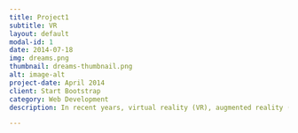 ```yaml
---
title: Project1
subtitle: VR
layout: default
modal-id: 1
date: 2014-07-18
img: dreams.png
thumbnail: dreams-thumbnail.png
alt: image-alt
project-date: April 2014
client: Start Bootstrap
category: Web Development
description: In recent years, virtual reality (VR), augmented reality (AR), and mixed reality (MR) have gained immense popularity and recognition, revolutionizing various industries and captivating audiences worldwide. The convergence of Augmented Reality and Virtual Reality technologies has paved the way for the development of Mixed Reality environments that offer users a more immersive and interactive experience. We are in the era of mixed reality headsets and the emergence of Apple Vision Pro or Meta Quest 3 demonstrates that yet is expected to come. However, unfortunately, while the potential of VR, AR, and MR is vast, many of the existing solutions and developments come with a hefty price tag, making them inaccessible to a large portion of users. I am tackling this accessibility gap, under the guidance of Prof. Dr. Kürşat Çağıltay, by developing a mixed reality environment tailored for mobile devices.Our approach is centered around allowing mixed reality experiences through the utilization of inexpensive and accessible cardboard or plastic glasses with lenses. By downloading our mixed reality environment onto their phones, users can instantly immerse themselves in a captivating MR experience without breaking the bank.Furthermore, we've implemented an innovative interaction scheme that eliminates the need for traditional hand-based interactions. The user triggers the 3D UI button in the MR environment by maintaining a continuous gaze for a few seconds, accompanied by a loading animation to inform the user. This hands-free interaction not only enhances usability but also addresses common issues like blurry touch or reliance on external devices.Augmented reality functionality is achieved through the phone's camera, while virtual reality features are implemented using a post-processing shader overlaid on the camera's final image. This shader includes barrel distortion and other adjustments to enhance realism and immersion within the mixed reality environment.It's worth noting that the integration of VR and AR within a single mobile app is a novel concept, yet to be realized in the market. As such, the potential impact of our project is substantial, with implications ranging from industry adjustments to the production of smartphones optimized for MR applications. Our endeavor represents a significant step towards making mixed reality experiences more accessible and affordable, opening doors to a new era of immersive technologies.

---
```

